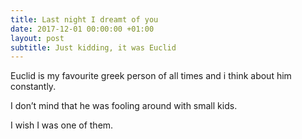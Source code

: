 ```yaml
---
title: Last night I dreamt of you
date: 2017-12-01 00:00:00 +01:00
layout: post
subtitle: Just kidding, it was Euclid
---
```


Euclid is my favourite greek person of all times and i think about him constantly.

I don’t mind that he was fooling around with small kids.

I wish I was one of them.
